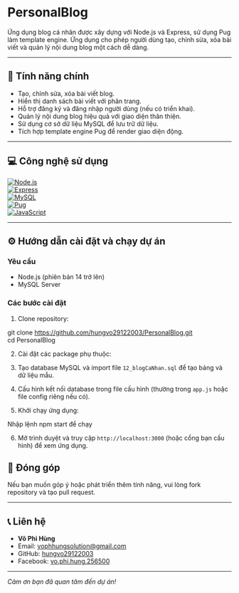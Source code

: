 # PersonalBlog

Ứng dụng blog cá nhân được xây dựng với Node.js và Express, sử dụng Pug làm template engine. Ứng dụng cho phép người dùng tạo, chỉnh sửa, xóa bài viết và quản lý nội dung blog một cách dễ dàng.

---

## 🚀 Tính năng chính

- Tạo, chỉnh sửa, xóa bài viết blog.
- Hiển thị danh sách bài viết với phân trang.
- Hỗ trợ đăng ký và đăng nhập người dùng (nếu có triển khai).
- Quản lý nội dung blog hiệu quả với giao diện thân thiện.
- Sử dụng cơ sở dữ liệu MySQL để lưu trữ dữ liệu.
- Tích hợp template engine Pug để render giao diện động.

---

## 💻 Công nghệ sử dụng

[![Node.js](https://img.shields.io/badge/Node.js-339933?style=for-the-badge&logo=node.js&logoColor=white)](https://nodejs.org/)  
[![Express](https://img.shields.io/badge/Express.js-000000?style=for-the-badge&logo=express&logoColor=white)](https://expressjs.com/)  
[![MySQL](https://img.shields.io/badge/MySQL-4479A1?style=for-the-badge&logo=mysql&logoColor=white)](https://www.mysql.com/)  
[![Pug](https://img.shields.io/badge/Pug-FFAE00?style=for-the-badge&logo=pug&logoColor=white)](https://pugjs.org/)  
[![JavaScript](https://img.shields.io/badge/JavaScript-F7DF1E?style=for-the-badge&logo=javascript&logoColor=black)](https://developer.mozilla.org/en-US/docs/Web/JavaScript)

---

## ⚙️ Hướng dẫn cài đặt và chạy dự án

### Yêu cầu

- Node.js (phiên bản 14 trở lên)
- MySQL Server

### Các bước cài đặt

1. Clone repository:

git clone https://github.com/hungvo29122003/PersonalBlog.git  
cd PersonalBlog


2. Cài đặt các package phụ thuộc:


3. Tạo database MySQL và import file `12_blogCaNhan.sql` để tạo bảng và dữ liệu mẫu.

4. Cấu hình kết nối database trong file cấu hình (thường trong `app.js` hoặc file config riêng nếu có).

5. Khởi chạy ứng dụng:

Nhập lệnh npm start để chạy

6. Mở trình duyệt và truy cập `http://localhost:3000` (hoặc cổng bạn cấu hình) để xem ứng dụng.

## 🤝 Đóng góp

Nếu bạn muốn góp ý hoặc phát triển thêm tính năng, vui lòng fork repository và tạo pull request.

---

## 📞 Liên hệ

- **Võ Phi Hùng**  
- Email: vophhungsolution@gmail.com  
- GitHub: [hungvo29122003](https://github.com/hungvo29122003)
- Facebook: [vo.phi.hung.256500](https://www.facebook.com/vo.phi.hung.256500)

---

_Cảm ơn bạn đã quan tâm đến dự án!_



